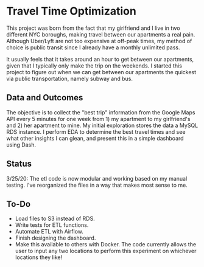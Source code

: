 # Travel Time Optimization

This project was born from the fact that my girlfriend and I live in two
different NYC boroughs, making travel between our apartments a real pain.
Although Uber/Lyft are not too expensive at off-peak times, my method of choice
is public transit since I already have a monthly unlimited pass.

It usually feels that it takes around an hour to get between our apartments,
given that I typically only make the trip on the weekends. I started this
project to figure out when we can get between our apartments the quickest via
public transportation, namely subway and bus.

## Data and Outcomes

The objective is to collect the "best trip" information from the Google Maps API
every 5 minutes for one week from 1) my apartment to my girlfriend's and 2) her
apartment to mine. My initial exploration stores the data a MySQL RDS instance.
I perform EDA to determine the best travel times and see what other insights I
can glean, and present this in a simple dashboard using Dash.

## Status

3/25/20: The etl code is now modular and working based on my manual testing.
I've reorganized the files in a way that makes most sense to me.

## To-Do
- Load files to S3 instead of RDS.
- Write tests for ETL functions.
- Automate ETL with Airflow.
- Finish designing the dashboard.
- Make this available to others with Docker. The code currently allows the user
to input any two locations to perform this experiment on whichever locations
they like!
